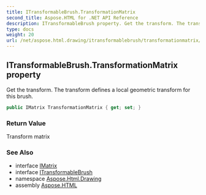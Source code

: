 ```yaml
---
title: ITransformableBrush.TransformationMatrix
second_title: Aspose.HTML for .NET API Reference
description: ITransformableBrush property. Get the transform. The transform defines a local geometric transform for this brush
type: docs
weight: 20
url: /net/aspose.html.drawing/itransformablebrush/transformationmatrix/
---
```

## ITransformableBrush.TransformationMatrix property

Get the transform. The transform defines a local geometric transform for this brush.

```csharp
public IMatrix TransformationMatrix { get; set; }
```

### Return Value

Transform matrix

### See Also

* interface [IMatrix](../../imatrix/)
* interface [ITransformableBrush](../)
* namespace [Aspose.Html.Drawing](../../../aspose.html.drawing/)
* assembly [Aspose.HTML](../../../)
